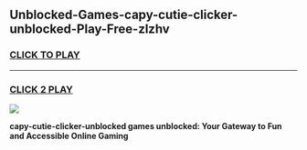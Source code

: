 
## Unblocked-Games-capy-cutie-clicker-unblocked-Play-Free-zlzhv
<h3>
<a href="https://premium76.site?title=capy-cutie-clicker-unblocked&ref=20M">CLICK TO PLAY</a></h3>
<hr>

<h3>
<a href="https://premium76.site?title=capy-cutie-clicker-unblocked&ref=20M">CLICK 2 PLAY</a>
  
</h3>

<a href="https://premium76.site?title=capy-cutie-clicker-unblocked&ref=19M"><img src="https://clearcache.store/games.png"></a>


**capy-cutie-clicker-unblocked games unblocked: Your Gateway to Fun and Accessible Online Gaming**
